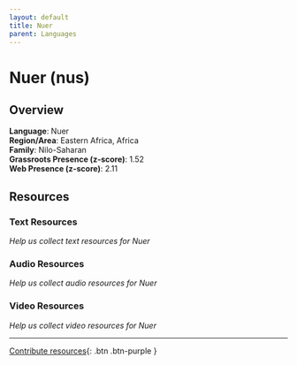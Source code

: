 ```yaml
---
layout: default
title: Nuer
parent: Languages
---
```


# Nuer (nus)

## Overview

**Language**: Nuer  
**Region/Area**: Eastern Africa, Africa  
**Family**: Nilo-Saharan  
**Grassroots Presence (z-score)**: 1.52  
**Web Presence (z-score)**: 2.11  

## Resources

### Text Resources
*Help us collect text resources for Nuer*

### Audio Resources
*Help us collect audio resources for Nuer*

### Video Resources
*Help us collect video resources for Nuer*

---

[Contribute resources](https://forms.office.com/e/1SfLJx3u1r){: .btn .btn-purple }
